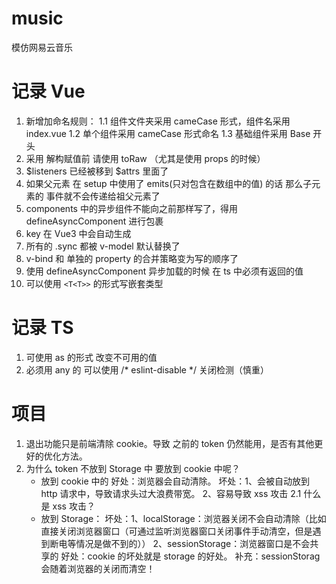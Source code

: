# music
模仿网易云音乐


# 记录 Vue

1. 新增加命名规则：
    1.1 组件文件夹采用 cameCase 形式，组件名采用 index.vue
    1.2 单个组件采用 cameCase 形式命名
    1.3 基础组件采用 Base 开头
2. 采用 解构赋值前 请使用 toRaw （尤其是使用 props 的时候）
3. $listeners 已经被移到 $attrs 里面了 
4. 如果父元素 在 setup 中使用了 emits(只对包含在数组中的值) 的话 那么子元素的 事件就不会传递给祖父元素了 
5. components 中的异步组件不能向之前那样写了，得用 defineAsyncComponent 进行包裹
6. key 在 Vue3 中会自动生成
7. 所有的 .sync 都被 v-model 默认替换了
8. v-bind 和 单独的 property 的合并策略变为写的顺序了
9. 使用 defineAsyncComponent 异步加载的时候 在 ts 中必须有返回的值
10. 可以使用 `<T<T>>` 的形式写嵌套类型


# 记录 TS
1. 可使用 as 的形式 改变不可用的值
2. 必须用 any 的 可以使用 /* eslint-disable */ 关闭检测（慎重）


# 项目
1. 退出功能只是前端清除 cookie。导致 之前的 token 仍然能用，是否有其他更好的优化方法。
2. 为什么 token 不放到 Storage 中 要放到 cookie 中呢？
    - 放到 cookie 中的
    好处：浏览器会自动清除。
    坏处：1、会被自动放到 http 请求中，导致请求头过大浪费带宽。
         2、容易导致 xss 攻击
            2.1 什么是 xss 攻击？
    - 放到 Storage：
    坏处：1、localStorage：浏览器关闭不会自动清除（比如 直接关闭浏览器窗口（可通过监听浏览器窗口关闭事件手动清空，但是遇到断电等情况是做不到的））
         2、sessionStorage：浏览器窗口是不会共享的
    好处：cookie 的坏处就是 storage 的好处。
        补充：sessionStorag 会随着浏览器的关闭而清空！